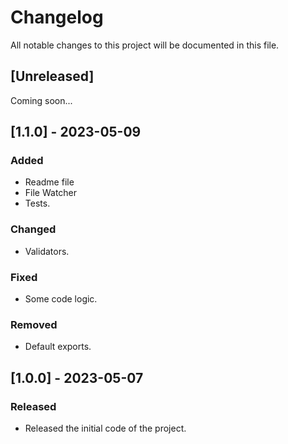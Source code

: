 # Changelog
All notable changes to this project will be documented in this file.

## [Unreleased]
Coming soon...

## [1.1.0] - 2023-05-09

### Added
- Readme file
- File Watcher
- Tests.

### Changed
- Validators.

### Fixed
- Some code logic.

### Removed
- Default exports.

## [1.0.0] - 2023-05-07

### Released
- Released the initial code of the project.
